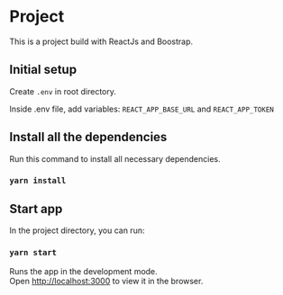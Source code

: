 # Project

This is a project build with ReactJs and Boostrap.

## Initial setup

Create `.env` in root directory.

Inside .env file, add variables:
`REACT_APP_BASE_URL`
and 
`REACT_APP_TOKEN`

## Install all the dependencies

Run this command to install all necessary dependencies.

### `yarn install`

## Start app

In the project directory, you can run:

### `yarn start`

Runs the app in the development mode.\
Open [http://localhost:3000](http://localhost:3000) to view it in the browser.